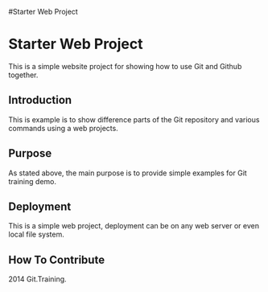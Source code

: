 #Starter Web Project

# Starter Web Project

This is a simple website project for showing how to use Git and Github together.
## Introduction


This is example is to show difference parts of the Git repository and various commands using a web projects.

## Purpose

As stated above, the main purpose is to provide simple examples for Git training demo.

## Deployment

This is a simple web project, deployment can be on any web server or even local file system.

## How To Contribute

2014 Git.Training.


